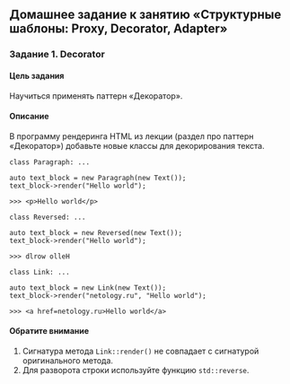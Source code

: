 ## Домашнее задание к занятию «Структурные шаблоны: Proxy, Decorator, Adapter»

### Задание 1. Decorator

#### Цель задания
Научиться применять паттерн «Декоратор».

#### Описание

В программу рендеринга HTML из лекции (раздел про паттерн «Декоратор») добавьте новые классы для декорирования текста.
```
class Paragraph: ...

auto text_block = new Paragraph(new Text());
text_block->render("Hello world");

>>> <p>Hello world</p>
```

```
class Reversed: ...

auto text_block = new Reversed(new Text());
text_block->render("Hello world");

>>> dlrow olleH
```

```
class Link: ...

auto text_block = new Link(new Text());
text_block->render("netology.ru", "Hello world");

>>> <a href=netology.ru>Hello world</a>
```

#### Обратите внимание

1. Сигнатура метода `Link::render()` не совпадает с сигнатурой оригинального метода.
2. Для разворота строки используйте функцию `std::reverse`.
